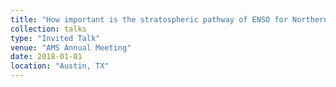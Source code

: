 ```yaml
---
title: "How important is the stratospheric pathway of ENSO for Northern Hemisphere wintertime climate variability?"
collection: talks
type: "Invited Talk"
venue: "AMS Annual Meeting"
date: 2018-01-01
location: "Austin, TX"
---
```

